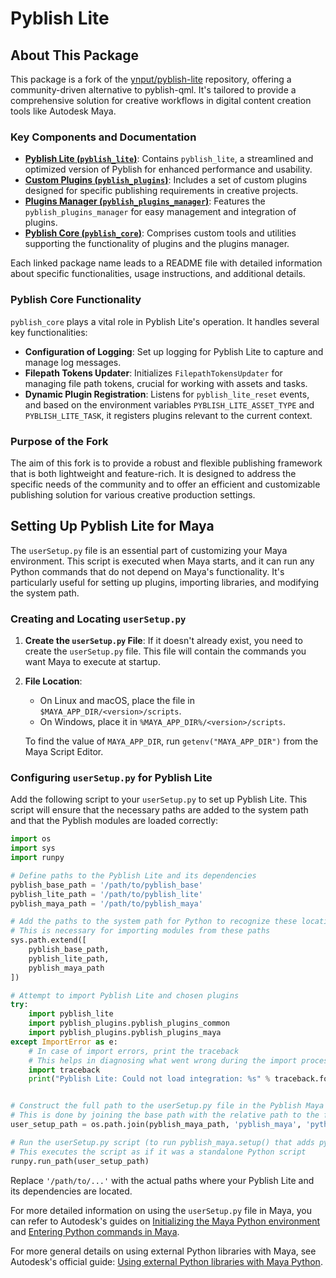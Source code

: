 # Pyblish Lite

## About This Package

This package is a fork of the [ynput/pyblish-lite](https://github.com/ynput/pyblish-lite) repository, offering a community-driven alternative to pyblish-qml. It's tailored to provide a comprehensive solution for creative workflows in digital content creation tools like Autodesk Maya.

### Key Components and Documentation

- [**Pyblish Lite (`pyblish_lite`)**](./pyblish_lite/package_data/README.md): Contains `pyblish_lite`, a streamlined and optimized version of Pyblish for enhanced performance and usability.
- [**Custom Plugins (`pyblish_plugins`)**](./pyblish_plugins/package_data/README.md): Includes a set of custom plugins designed for specific publishing requirements in creative projects.
- [**Plugins Manager (`pyblish_plugins_manager`)**](./pyblish_plugins_manager/package_data/README.md): Features the `pyblish_plugins_manager` for easy management and integration of plugins.
- [**Pyblish Core (`pyblish_core`)**](./pyblish_core/package_data/README.md): Comprises custom tools and utilities supporting the functionality of plugins and the plugins manager.

Each linked package name leads to a README file with detailed information about specific functionalities, usage instructions, and additional details.

### Pyblish Core Functionality

`pyblish_core` plays a vital role in Pyblish Lite's operation. It handles several key functionalities:

- **Configuration of Logging**: Set up logging for Pyblish Lite to capture and manage log messages.
- **Filepath Tokens Updater**: Initializes `FilepathTokensUpdater` for managing file path tokens, crucial for working with assets and tasks.
- **Dynamic Plugin Registration**: Listens for `pyblish_lite_reset` events, and based on the environment variables `PYBLISH_LITE_ASSET_TYPE` and `PYBLISH_LITE_TASK`, it registers plugins relevant to the current context.

### Purpose of the Fork

The aim of this fork is to provide a robust and flexible publishing framework that is both lightweight and feature-rich. It is designed to address the specific needs of the community and to offer an efficient and customizable publishing solution for various creative production settings.

## Setting Up Pyblish Lite for Maya

The `userSetup.py` file is an essential part of customizing your Maya environment. This script is executed when Maya starts, and it can run any Python commands that do not depend on Maya's functionality. It's particularly useful for setting up plugins, importing libraries, and modifying the system path.

### Creating and Locating `userSetup.py`

1. **Create the `userSetup.py` File**: If it doesn't already exist, you need to create the `userSetup.py` file. This file will contain the commands you want Maya to execute at startup.

2. **File Location**:
   - On Linux and macOS, place the file in `$MAYA_APP_DIR/<version>/scripts`.
   - On Windows, place it in `%MAYA_APP_DIR%/<version>/scripts`.
   
   To find the value of `MAYA_APP_DIR`, run `getenv("MAYA_APP_DIR")` from the Maya Script Editor.

### Configuring `userSetup.py` for Pyblish Lite

Add the following script to your `userSetup.py` to set up Pyblish Lite. This script will ensure that the necessary paths are added to the system path and that the Pyblish modules are loaded correctly:

```python
import os
import sys
import runpy

# Define paths to the Pyblish Lite and its dependencies
pyblish_base_path = '/path/to/pyblish_base'
pyblish_lite_path = '/path/to/pyblish_lite'
pyblish_maya_path = '/path/to/pyblish_maya'

# Add the paths to the system path for Python to recognize these locations
# This is necessary for importing modules from these paths
sys.path.extend([
    pyblish_base_path,
    pyblish_lite_path,
    pyblish_maya_path
])

# Attempt to import Pyblish Lite and chosen plugins
try:
    import pyblish_lite
    import pyblish_plugins.pyblish_plugins_common
    import pyblish_plugins.pyblish_plugins_maya
except ImportError as e:
    # In case of import errors, print the traceback
    # This helps in diagnosing what went wrong during the import process
    import traceback
    print("Pyblish Lite: Could not load integration: %s" % traceback.format_exc())


# Construct the full path to the userSetup.py file in the Pyblish Maya package
# This is done by joining the base path with the relative path to the file
user_setup_path = os.path.join(pyblish_maya_path, 'pyblish_maya', 'pythonpath', 'userSetup.py')

# Run the userSetup.py script (to run pyblish_maya.setup() that adds pyblish in the Maya 'File' menu)
# This executes the script as if it was a standalone Python script
runpy.run_path(user_setup_path)

```

Replace `'/path/to/...'` with the actual paths where your Pyblish Lite and its dependencies are located.

For more detailed information on using the `userSetup.py` file in Maya, you can refer to Autodesk's guides on [Initializing the Maya Python environment](https://help.autodesk.com/cloudhelp/2022/ENU/Maya-Scripting/files/GUID-640C1383-3FB8-410F-AE18-987A812B5914.htm) and [Entering Python commands in Maya](https://download.autodesk.com/us/maya/Maya_2014_GettingStarted/files/Using_Python_in_Maya_Entering_Python_commands.htm).

For more general details on using external Python libraries with Maya, see Autodesk's official guide: [Using external Python libraries with Maya Python](https://help.autodesk.com/view/MAYAUL/).

